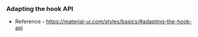 ### Adapting the hook API

- Reference - https://material-ui.com/styles/basics/#adapting-the-hook-api
